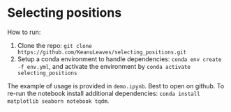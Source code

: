 # Selecting positions

How to run:

1. Clone the repo: `git clone https://github.com/KeanuLeaves/selecting_positions.git`
2. Setup a conda environment to handle dependencies: `conda env create -f env.yml`, 
and activate the environment by `conda activate selecting_positions`

The example of usage is provided in `demo.ipynb`. 
Best to open on github. 
To re-run the notebook install additional dependencies: `conda install matplotlib seaborn notebook tqdm`.